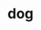 ---
layout: animals&nature
title: dog
emoji: dog
permalink: 🐕.html
image: assets/img/3moji/dog.png
---